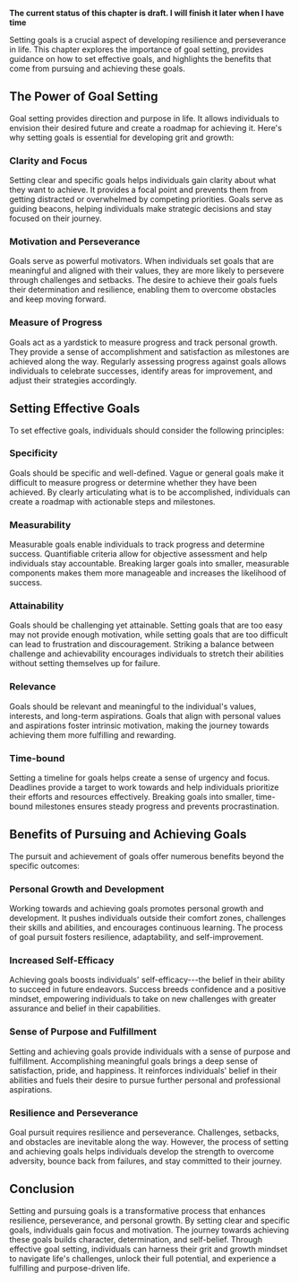 **The current status of this chapter is draft. I will finish it later when I have time**

Setting goals is a crucial aspect of developing resilience and perseverance in life. This chapter explores the importance of goal setting, provides guidance on how to set effective goals, and highlights the benefits that come from pursuing and achieving these goals.

The Power of Goal Setting
-------------------------

Goal setting provides direction and purpose in life. It allows individuals to envision their desired future and create a roadmap for achieving it. Here's why setting goals is essential for developing grit and growth:

### Clarity and Focus

Setting clear and specific goals helps individuals gain clarity about what they want to achieve. It provides a focal point and prevents them from getting distracted or overwhelmed by competing priorities. Goals serve as guiding beacons, helping individuals make strategic decisions and stay focused on their journey.

### Motivation and Perseverance

Goals serve as powerful motivators. When individuals set goals that are meaningful and aligned with their values, they are more likely to persevere through challenges and setbacks. The desire to achieve their goals fuels their determination and resilience, enabling them to overcome obstacles and keep moving forward.

### Measure of Progress

Goals act as a yardstick to measure progress and track personal growth. They provide a sense of accomplishment and satisfaction as milestones are achieved along the way. Regularly assessing progress against goals allows individuals to celebrate successes, identify areas for improvement, and adjust their strategies accordingly.

Setting Effective Goals
-----------------------

To set effective goals, individuals should consider the following principles:

### Specificity

Goals should be specific and well-defined. Vague or general goals make it difficult to measure progress or determine whether they have been achieved. By clearly articulating what is to be accomplished, individuals can create a roadmap with actionable steps and milestones.

### Measurability

Measurable goals enable individuals to track progress and determine success. Quantifiable criteria allow for objective assessment and help individuals stay accountable. Breaking larger goals into smaller, measurable components makes them more manageable and increases the likelihood of success.

### Attainability

Goals should be challenging yet attainable. Setting goals that are too easy may not provide enough motivation, while setting goals that are too difficult can lead to frustration and discouragement. Striking a balance between challenge and achievability encourages individuals to stretch their abilities without setting themselves up for failure.

### Relevance

Goals should be relevant and meaningful to the individual's values, interests, and long-term aspirations. Goals that align with personal values and aspirations foster intrinsic motivation, making the journey towards achieving them more fulfilling and rewarding.

### Time-bound

Setting a timeline for goals helps create a sense of urgency and focus. Deadlines provide a target to work towards and help individuals prioritize their efforts and resources effectively. Breaking goals into smaller, time-bound milestones ensures steady progress and prevents procrastination.

Benefits of Pursuing and Achieving Goals
----------------------------------------

The pursuit and achievement of goals offer numerous benefits beyond the specific outcomes:

### Personal Growth and Development

Working towards and achieving goals promotes personal growth and development. It pushes individuals outside their comfort zones, challenges their skills and abilities, and encourages continuous learning. The process of goal pursuit fosters resilience, adaptability, and self-improvement.

### Increased Self-Efficacy

Achieving goals boosts individuals' self-efficacy---the belief in their ability to succeed in future endeavors. Success breeds confidence and a positive mindset, empowering individuals to take on new challenges with greater assurance and belief in their capabilities.

### Sense of Purpose and Fulfillment

Setting and achieving goals provide individuals with a sense of purpose and fulfillment. Accomplishing meaningful goals brings a deep sense of satisfaction, pride, and happiness. It reinforces individuals' belief in their abilities and fuels their desire to pursue further personal and professional aspirations.

### Resilience and Perseverance

Goal pursuit requires resilience and perseverance. Challenges, setbacks, and obstacles are inevitable along the way. However, the process of setting and achieving goals helps individuals develop the strength to overcome adversity, bounce back from failures, and stay committed to their journey.

Conclusion
----------

Setting and pursuing goals is a transformative process that enhances resilience, perseverance, and personal growth. By setting clear and specific goals, individuals gain focus and motivation. The journey towards achieving these goals builds character, determination, and self-belief. Through effective goal setting, individuals can harness their grit and growth mindset to navigate life's challenges, unlock their full potential, and experience a fulfilling and purpose-driven life.
